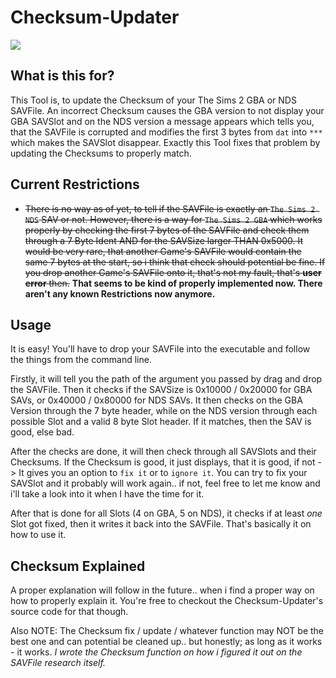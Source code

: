 # Checksum-Updater

![](https://github.com/Universal-Team/Sim2Editor/blob/External-Tools/Checksum-Updater/Screenshot.png)

## What is this for?
This Tool is, to update the Checksum of your The Sims 2 GBA or NDS SAVFile. An incorrect Checksum causes the GBA version to not display your GBA SAVSlot and on the NDS version a message appears which tells you, that the SAVFile is corrupted and modifies the first 3 bytes from `dat` into `***` which makes the SAVSlot disappear. Exactly this Tool fixes that problem by updating the Checksums to properly match.

## Current Restrictions
- ~~There is no way as of yet, to tell if the SAVFile is exactly an `The Sims 2 NDS` SAV or not. However, there is a way for `The Sims 2 GBA` which works properly by checking the first 7 bytes of the SAVFile and check them through a 7 Byte Ident AND for the SAVSize larger THAN 0x5000. It would be very rare, that another Game's SAVFile would contain the same 7 bytes at the start, so i think that check should potential be fine. If you drop another Game's SAVFile onto it, that's not my fault, that's **user error** then.~~ **That seems to be kind of properly implemented now. There aren't any known Restrictions now anymore.**

## Usage
It is easy! You'll have to drop your SAVFile into the executable and follow the things from the command line.

Firstly, it will tell you the path of the argument you passed by drag and drop the SAVFile. Then it checks if the SAVSize is 0x10000 / 0x20000 for GBA SAVs, or 0x40000 / 0x80000 for NDS SAVs. It then checks on the GBA Version through the 7 byte header, while on the NDS version through each possible Slot and a valid 8 byte Slot header. If it matches, then the SAV is good, else bad.

After the checks are done, it will then check through all SAVSlots and their Checksums. If the Checksum is good, it just displays, that it is good, if not -> It gives you an option to `fix it` or to `ignore it`. You can try to fix your SAVSlot and it probably will work again.. if not, feel free to let me know and i'll take a look into it when I have the time for it.

After that is done for all Slots (4 on GBA, 5 on NDS), it checks if at least *one* Slot got fixed, then it writes it back into the SAVFile. That's basically it on how to use it.

## Checksum Explained
A proper explanation will follow in the future.. when i find a proper way on how to properly explain it. You're free to checkout the Checksum-Updater's source code for that though.

Also NOTE: The Checksum fix / update / whatever function may NOT be the best one and can potential be cleaned up.. but honestly; as long as it works - it works. _I wrote the Checksum function on how i figured it out on the SAVFile research itself._